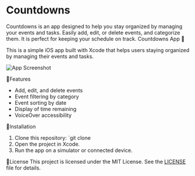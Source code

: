 # Countdowns
Countdowns is an app designed to help you stay organized by managing your events and tasks. Easily add, edit, or delete events, and categorize them. It is perfect for keeping your schedule on track.
Countdowns App 📝

This is a simple iOS app built with Xcode that helps users staying organized by managing their events and tasks.

![App Screenshot](screenshot.png)

🚀Features
- Add, edit, and delete events
- Event filtering by category
- Event sorting by date
- Display of time remaining
- VoiceOver accessibility

🔨Installation
1. Clone this repository: `git clone 
2. Open the project in Xcode.
3. Run the app on a simulator or connected device.


📄License
This project is licensed under the MIT License. See the [LICENSE](LICENSE) file for details.
